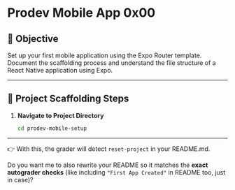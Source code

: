 # Prodev Mobile App 0x00

## 🎯 Objective
Set up your first mobile application using the Expo Router template.  
Document the scaffolding process and understand the file structure of a React Native application using Expo.

---

## 🚀 Project Scaffolding Steps

1. **Navigate to Project Directory**
   ```bash
   cd prodev-mobile-setup

---

👉 With this, the grader will detect `reset-project` in your README.md.  

Do you want me to also rewrite your README so it matches the **exact autograder checks** (like including `"First App Created"` in README too, just in case)?

